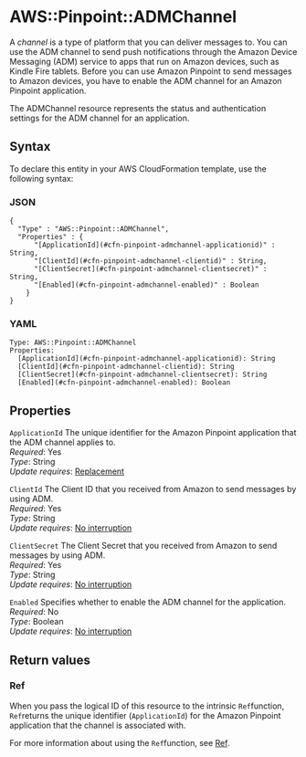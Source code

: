 # AWS::Pinpoint::ADMChannel<a name="aws-resource-pinpoint-admchannel"></a>

A *channel* is a type of platform that you can deliver messages to\. You can use the ADM channel to send push notifications through the Amazon Device Messaging \(ADM\) service to apps that run on Amazon devices, such as Kindle Fire tablets\. Before you can use Amazon Pinpoint to send messages to Amazon devices, you have to enable the ADM channel for an Amazon Pinpoint application\.

The ADMChannel resource represents the status and authentication settings for the ADM channel for an application\.

## Syntax<a name="aws-resource-pinpoint-admchannel-syntax"></a>

To declare this entity in your AWS CloudFormation template, use the following syntax:

### JSON<a name="aws-resource-pinpoint-admchannel-syntax.json"></a>

```
{
  "Type" : "AWS::Pinpoint::ADMChannel",
  "Properties" : {
      "[ApplicationId](#cfn-pinpoint-admchannel-applicationid)" : String,
      "[ClientId](#cfn-pinpoint-admchannel-clientid)" : String,
      "[ClientSecret](#cfn-pinpoint-admchannel-clientsecret)" : String,
      "[Enabled](#cfn-pinpoint-admchannel-enabled)" : Boolean
    }
}
```

### YAML<a name="aws-resource-pinpoint-admchannel-syntax.yaml"></a>

```
Type: AWS::Pinpoint::ADMChannel
Properties: 
  [ApplicationId](#cfn-pinpoint-admchannel-applicationid): String
  [ClientId](#cfn-pinpoint-admchannel-clientid): String
  [ClientSecret](#cfn-pinpoint-admchannel-clientsecret): String
  [Enabled](#cfn-pinpoint-admchannel-enabled): Boolean
```

## Properties<a name="aws-resource-pinpoint-admchannel-properties"></a>

`ApplicationId`  <a name="cfn-pinpoint-admchannel-applicationid"></a>
The unique identifier for the Amazon Pinpoint application that the ADM channel applies to\.  
*Required*: Yes  
*Type*: String  
*Update requires*: [Replacement](https://docs.aws.amazon.com/AWSCloudFormation/latest/UserGuide/using-cfn-updating-stacks-update-behaviors.html#update-replacement)

`ClientId`  <a name="cfn-pinpoint-admchannel-clientid"></a>
The Client ID that you received from Amazon to send messages by using ADM\.  
*Required*: Yes  
*Type*: String  
*Update requires*: [No interruption](https://docs.aws.amazon.com/AWSCloudFormation/latest/UserGuide/using-cfn-updating-stacks-update-behaviors.html#update-no-interrupt)

`ClientSecret`  <a name="cfn-pinpoint-admchannel-clientsecret"></a>
The Client Secret that you received from Amazon to send messages by using ADM\.  
*Required*: Yes  
*Type*: String  
*Update requires*: [No interruption](https://docs.aws.amazon.com/AWSCloudFormation/latest/UserGuide/using-cfn-updating-stacks-update-behaviors.html#update-no-interrupt)

`Enabled`  <a name="cfn-pinpoint-admchannel-enabled"></a>
Specifies whether to enable the ADM channel for the application\.  
*Required*: No  
*Type*: Boolean  
*Update requires*: [No interruption](https://docs.aws.amazon.com/AWSCloudFormation/latest/UserGuide/using-cfn-updating-stacks-update-behaviors.html#update-no-interrupt)

## Return values<a name="aws-resource-pinpoint-admchannel-return-values"></a>

### Ref<a name="aws-resource-pinpoint-admchannel-return-values-ref"></a>

When you pass the logical ID of this resource to the intrinsic `Ref`function, `Ref`returns the unique identifier \(`ApplicationId`\) for the Amazon Pinpoint application that the channel is associated with\.

For more information about using the `Ref`function, see [Ref](https://docs.aws.amazon.com/AWSCloudFormation/latest/UserGuide/intrinsic-function-reference-ref.html)\.